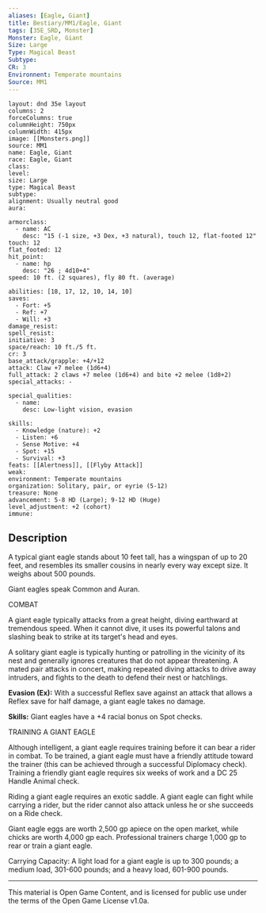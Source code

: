 ```yaml
---
aliases: [Eagle, Giant]
title: Bestiary/MM1/Eagle, Giant
tags: [35E_SRD, Monster]
Monster: Eagle, Giant
Size: Large
Type: Magical Beast
Subtype: 
CR: 3
Environnent: Temperate mountains
Source: MM1
---
```


```statblock
layout: dnd 35e layout
columns: 2
forceColumns: true
columnHeight: 750px
columnWidth: 415px
image: [[Monsters.png]]
source: MM1
name: Eagle, Giant
race: Eagle, Giant
class: 
level: 
size: Large
type: Magical Beast
subtype: 
alignment: Usually neutral good
aura: 

armorclass:
  - name: AC
    desc: "15 (-1 size, +3 Dex, +3 natural), touch 12, flat-footed 12"
touch: 12
flat_footed: 12
hit_point:
  - name: hp
    desc: "26 ; 4d10+4"
speed: 10 ft. (2 squares), fly 80 ft. (average)

abilities: [18, 17, 12, 10, 14, 10]
saves:
  - Fort: +5
  - Ref: +7
  - Will: +3
damage_resist: 
spell_resist: 
initiative: 3
space/reach: 10 ft./5 ft.
cr: 3
base_attack/grapple: +4/+12
attack: Claw +7 melee (1d6+4)
full_attack: 2 claws +7 melee (1d6+4) and bite +2 melee (1d8+2)
special_attacks: -

special_qualities:
  - name: 
    desc: Low-light vision, evasion

skills:
  - Knowledge (nature): +2
  - Listen: +6
  - Sense Motive: +4
  - Spot: +15
  - Survival: +3
feats: [[Alertness]], [[Flyby Attack]]
weak: 
environment: Temperate mountains
organization: Solitary, pair, or eyrie (5-12)
treasure: None
advancement: 5-8 HD (Large); 9-12 HD (Huge)
level_adjustment: +2 (cohort)
immune: 
```

## Description

<p>A typical giant eagle stands about 10 feet tall, has a wingspan of up to 20 feet, and resembles its smaller cousins in nearly every way except size. It weighs about 500 pounds.</p>
<p>Giant eagles speak Common and Auran.</p>
<p>COMBAT</p>
<p>A giant eagle typically attacks from a great height, diving earthward at tremendous speed. When it cannot dive, it uses its powerful talons and slashing beak to strike at its target's head and eyes.</p>
<p>A solitary giant eagle is typically hunting or patrolling in the vicinity of its nest and generally ignores creatures that do not appear threatening. A mated pair attacks in concert, making repeated diving attacks to drive away intruders, and fights to the death to defend their nest or hatchlings.</p>
<p>
            <b>Evasion (Ex):</b> With a successful Reflex save against an attack that allows a Reflex save for half damage, a giant eagle takes no damage.</p>
<p>
            <b>Skills:</b> Giant eagles have a +4 racial bonus on Spot checks.</p>
<p>TRAINING A GIANT EAGLE</p>
<p>Although intelligent, a giant eagle requires training before it can bear a rider in combat. To be trained, a giant eagle must have a friendly attitude toward the trainer (this can be achieved through a successful Diplomacy check). Training a friendly giant eagle requires six weeks of work and a DC 25 Handle Animal check.</p>
<p>Riding a giant eagle requires an exotic saddle. A giant eagle can fight while carrying a rider, but the rider cannot also attack unless he or she succeeds on a Ride check.</p>
<p>Giant eagle eggs are worth 2,500 gp apiece on the open market, while chicks are worth 4,000 gp each. Professional trainers charge 1,000 gp to rear or train a giant eagle.</p>
<p>Carrying Capacity: A light load for a giant eagle is up to 300 pounds; a medium load, 301-600 pounds; and a heavy load, 601-900 pounds.</p>

---

This material is Open Game Content, and is licensed for public use under
the terms of the Open Game License v1.0a.
